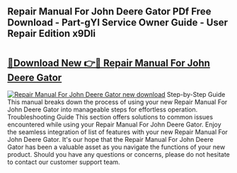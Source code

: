 ## Repair Manual For John Deere Gator PDf Free Download - Part-gYl Service Owner Guide - User Repair Edition x9Dli

# <h2><a href="http://bc55838.oget.top/?id=Repair+Manual+For+John+Deere+Gator">🔗Download New 👉🔴 Repair Manual For John Deere Gator</a></h2>

[![Repair Manual For John Deere Gator new download](https://i.imgur.com/5g1atiW.png)](http://bc55838.oget.top/?id=Repair+Manual+For+John+Deere+Gator)
Step-by-Step Guide This manual breaks down the process of using your new Repair Manual For John Deere Gator into manageable steps for effortless operation. Troubleshooting Guide This section offers solutions to common issues encountered while using your Repair Manual For John Deere Gator. Enjoy the seamless integration of list of features with your new Repair Manual For John Deere Gator. It's our hope that the Repair Manual For John Deere Gator has been a valuable asset as you navigate the functions of your new product. Should you have any questions or concerns, please do not hesitate to contact our customer support team.
